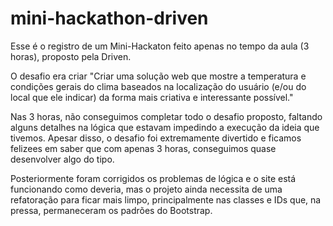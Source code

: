 # mini-hackathon-driven

Esse é o registro de um Mini-Hackaton feito apenas no tempo da aula (3 horas), proposto pela Driven.

O desafio era criar "Criar uma solução web que mostre a temperatura e condições gerais do clima baseados na localização do usuário (e/ou do local que ele indicar) da forma mais criativa e interessante possível."

Nas 3 horas, não conseguimos completar todo o desafio proposto, faltando alguns detalhes na lógica que estavam impedindo a execução da ideia que tivemos.
Apesar disso, o desafio foi extremamente divertido e ficamos felizees em saber que com apenas 3 horas, conseguimos quase desenvolver algo do tipo.

Posteriormente foram corrigidos os problemas de lógica e o site está funcionando como deveria, mas o projeto ainda necessita de uma refatoração para ficar mais limpo, principalmente nas classes e IDs que, na pressa, permaneceram os padrões do Bootstrap. 
